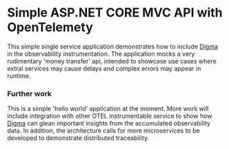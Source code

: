 # Simple ASP.NET CORE MVC API with OpenTelemety

This simple single service application demonstrates how to include [Digma](https://github.com/digma-ai/digma) in the observability instrumentation.
The application mocks a very rudimentary 'money transfer' api, intended to showcase use cases where extral services may cause delays and complex errors may appear in runtime.

### Further work

This is a simple 'hello world' application at the moment. 
More work will include integration with other OTEL instrumentable service to show how [Digma](https://github.com/digma-ai/digma)  can glean important insights from the accumulated observability data. 
In addition, the architecture calls for more microservices to be developed to demonstrate distributed traceability.
